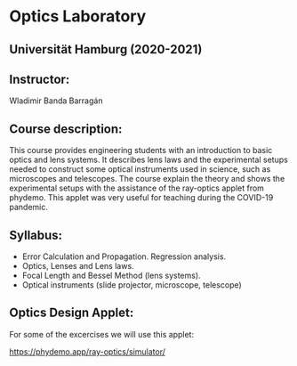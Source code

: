 # Optics Laboratory

## Universität Hamburg (2020-2021)

## Instructor:
Wladimir Banda Barragán

## Course description:
This course provides engineering students with an introduction to basic optics and lens systems. It describes lens laws and the experimental setups needed to construct some optical instruments used in science, such as microscopes and telescopes. The course explain the theory and shows the experimental setups with the assistance of the ray-optics applet from phydemo. This applet was very useful for teaching during the COVID-19 pandemic.

## Syllabus:

- Error Calculation and Propagation. Regression analysis.
- Optics, Lenses and Lens laws.
- Focal Length and Bessel Method (lens systems).
- Optical instruments (slide projector, microscope, telescope)

## Optics Design Applet: 

For some of the excercises we will use this applet:

https://phydemo.app/ray-optics/simulator/
